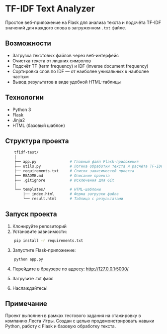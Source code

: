 # TF-IDF Text Analyzer

Простое веб-приложение на Flask для анализа текста и подсчёта TF-IDF значений для каждого слова в загруженном `.txt` файле.

## Возможности

- Загрузка текстовых файлов через веб-интерфейс
- Очистка текста от лишних символов
- Подсчёт TF (term frequency) и IDF (inverse document frequency)
- Сортировка слов по IDF — от наиболее уникальных к наиболее частым
- Вывод результатов в виде удобной HTML-таблицы

## Технологии

- Python 3
- Flask
- Jinja2
- HTML (базовый шаблон)

## Структура проекта

```bash
    tfidf-test/
    │
    ├── app.py               # Главный файл Flask-приложения
    ├── utils.py             # Логика обработки текста и расчёта TF-IDF
    ├── requirements.txt     # Список зависимостей проекта
    ├── README.md            # Описание проекта
    ├── .gitignore           # Исключения для Git
    │
    └── templates/           # HTML-шаблоны
        ├── index.html       # Форма загрузки файла
        └── result.html      # Таблица с результатами
```

## Запуск проекта

1. Клонируйте репозиторий
2. Установите зависимости:
```bash
    pip install -r requirements.txt
```
3. Запустите Flask-приложение:
```bash
    python app.py
```

4. Перейдите в браузере по адресу:
   http://127.0.0.1:5000/


5. Загрузите .txt файл


6. Наслаждайтесь!

## Примечание
Проект выполнен в рамках тестового задания на стажировку в компанию Леста Игры.
Создан с целью продемонстрировать навыки Python, работу с Flask и базовую обработку текста.